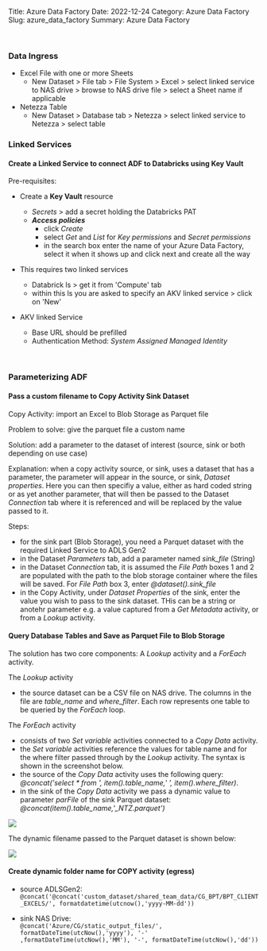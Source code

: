 Title: Azure Data Factory
Date: 2022-12-24
Category: Azure Data Factory
Slug: azure_data_factory
Summary: Azure Data Factory

<br>

### Data Ingress

* Excel File with one or more Sheets 
  * New Dataset > File tab > File System > Excel > select linked service to NAS drive > browse to NAS drive file > select a Sheet name if applicable
* Netezza Table
  * New Dataset > Database tab > Netezza > select linked service to Netezza > select table


### Linked Services

#### Create a Linked Service to connect ADF to Databricks using Key Vault

Pre-requisites: 

* Create a **Key Vault** resource
  * *Secrets* > add a secret holding the Databricks PAT 
  * ***Access policies***
    * click *Create*
    * select *Get* and *List* for *Key permissions* and *Secret permissions*
    * in the search box enter the name of your Azure Data Factory, select it when it shows up and click next and create all the way
    
* This requires two linked services
  * Databrick ls > get it from 'Compute' tab
  * within this ls you are asked to specify an AKV linked service > click on 'New'
  
* AKV linked Service
  * Base URL should be prefilled
  * Authentication Method: *System Assigned Managed Identity*

<br>

### Parameterizing ADF

#### Pass a custom filename to Copy Activity Sink Dataset

Copy Activity:     import an Excel to Blob Storage as Parquet file

Problem to solve:  give the parquet file a custom name

Solution:          add a parameter to the dataset of interest (source, sink or both depending on use case)

Explanation:       when a copy activity source, or sink, uses a dataset that has a parameter, the parameter will appear in the source, or sink, *Dataset properties*. Here you can then specifiy a value, either as hard coded string or as yet another parameter, that will then be passed to the Dataset *Connection* tab where it is referenced and will be replaced by the value passed to it.

Steps: 
* for the sink part (Blob Storage), you need a Parquet dataset with the required Linked Service to ADLS Gen2
* in the Dataset *Parameters* tab, add a parameter named *sink_file* (String)
* in the Dataset *Connection* tab, it is assumed the *File Path* boxes 1 and 2 are populated with the path to the blob storage container where the files will be saved. For *File Path* box 3, enter *@dataset().sink_file*
* in the Copy Activity, under *Dataset Properties* of the sink, enter the value you wish to pass to the sink dataset. THis can be a string or anotehr parameter e.g. a value captured from a *Get Metadata* activity, or from a *Lookup* activity.

#### Query Database Tables and Save as Parquet File to Blob Storage

The solution has two core components: A *Lookup* activity and a *ForEach* activity.

The *Lookup* activity 
* the source dataset can be a CSV file on NAS drive. The columns in the file are *table_name* and *where_filter*. Each row represents one table to be queried by the *ForEach* loop.

The *ForEach* activity
* consists of two *Set variable* activities connected to a *Copy Data* activity.
* the *Set variable* activities reference the values for table name and for the where filter passed through by the *Lookup* activity. The syntax is shown in the screenshot below.
* the source of the *Copy Data* activity uses the following query: *@concat('select * from ', item().table_name,' ', item().where_filter)*. 
* in the sink of the *Copy Data* activity we pass a dynamic value to parameter *parFile* of the sink Parquet dataset: *@concat(item().table_name,'_NTZ.parquet')*

![](img/ForEach_activity_all.PNG.png)


The dynamic filename passed to the Parquet dataset is shown below:

![](img/ds_parquet_params_config.PNG.png)



#### Create dynamic folder name for COPY activity (egress)
 
* source ADLSGen2:  
  `@concat('@concat('custom_dataset/shared_team_data/CG_BPT/BPT_CLIENT_EXCELS/', formatdatetime(utcnow(),'yyyy-MM-dd'))`
    
* sink NAS Drive:   
  `@concat('Azure/CG/static_output_files/', formatDateTime(utcNow(),'yyyy'), '-' ,formatDateTime(utcNow(),'MM'), '-', formatDateTime(utcNow(),'dd'))`

